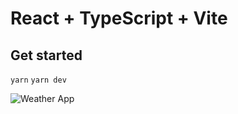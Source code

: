 # React + TypeScript + Vite

## Get started
`yarn`
`yarn dev`

![Weather App](https://github.com/github/tymoxx/weather-calendar/assets/weather-app.gif)
